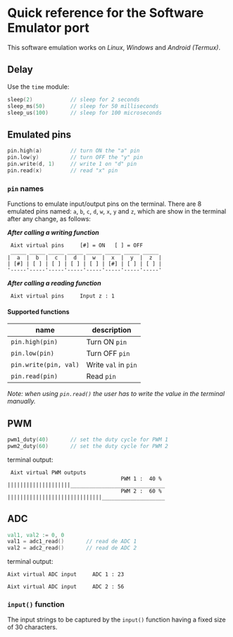 # Quick reference for the Software Emulator port

This software emulation works on _Linux_, _Windows_ and _Android (Termux)_.

## Delay
Use the `time` module:
```v
sleep(2)            // sleep for 2 seconds
sleep_ms(50)        // sleep for 50 milliseconds
sleep_us(100)       // sleep for 100 microseconds
```

## Emulated pins
```v
pin.high(a)         // turn ON the "a" pin 
pin.low(y)          // turn OFF the "y" pin 
pin.write(d, 1)     // write 1 on "d" pin
pin.read(x)         // read "x" pin
```

### `pin` names
Functions to emulate input/output pins on the terminal. There are 8 emulated pins named: `a`, `b`, `c`, `d`, `w`, `x`, `y` and `z`, which are show in the terminal after any change, as follows:

_**After calling a writing function**_
```
 Aixt virtual pins     [#] = ON   [ ] = OFF
 _____ _____ _____ _____ _____ _____ _____ _____
|  a  |  b  |  c  |  d  |  w  |  x  |  y  |  z  |
| [#] | [ ] | [ ] | [ ] | [ ] | [#] | [ ] | [ ] |
'-----'-----'-----'-----'-----'-----'-----'-----'
```
_**After calling a reading function**_
```
 Aixt virtual pins     Input z : 1
```

#### Supported functions
name                    | description
------------------------|---------------------
`pin.high(pin)`         | Turn ON `pin`
`pin.low(pin)`          | Turn OFF `pin`
`pin.write(pin, val)`   | Write `val` in `pin`
`pin.read(pin)`         | Read `pin`

_Note: when using `pin.read()` the user has to write the value in the terminal manually._

## PWM
```v
pwm1_duty(40)       // set the duty cycle for PWM 1
pwm2_duty(60)       // set the duty cycle for PWM 2
```

terminal output:
```
 Aixt virtual PWM outputs
                                    PWM 1 :  40 %
||||||||||||||||||||______________________________
                                    PWM 2 :  60 %
||||||||||||||||||||||||||||||____________________
```

## ADC
```v
val1, val2 := 0, 0
val1 = adc1_read()       // read de ADC 1
val2 = adc2_read()       // read de ADC 2
```

terminal output:
```
Aixt virtual ADC input     ADC 1 : 23
```
```
Aixt virtual ADC input     ADC 2 : 56
```


### `input()` function
The input strings to be captured by the `input()` function having a fixed size of 30 characters.